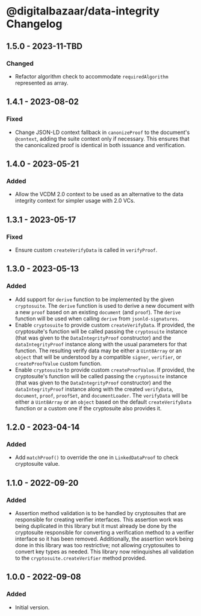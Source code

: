 # @digitalbazaar/data-integrity Changelog

## 1.5.0 - 2023-11-TBD

### Changed
- Refactor algorithm check to accommodate `requiredAlgorithm` represented as
  array.

## 1.4.1 - 2023-08-02

### Fixed
- Change JSON-LD context fallback in `canonizeProof` to the document's
  `@context`, adding the suite context only if necessary. This ensures that
  the canonicalized proof is identical in both issuance and verification.

## 1.4.0 - 2023-05-21

### Added
- Allow the VCDM 2.0 context to be used as an alternative to the
  data integrity context for simpler usage with 2.0 VCs.

## 1.3.1 - 2023-05-17

### Fixed
- Ensure custom `createVerifyData` is called in `verifyProof`.

## 1.3.0 - 2023-05-13

### Added
- Add support for `derive` function to be implemented by the given
  `cryptosuite`. The `derive` function is used to derive a new document with
  a new `proof` based on an existing `document` (and `proof`). The `derive`
  function will be used when calling `derive` from `jsonld-signatures`.
- Enable `cryptosuite` to provide custom `createVerifyData`. If provided,
  the cryptosuite's function will be called passing the `cryptosuite` instance
  (that was given to the `DataIntegrityProof` constructor) and the
  `dataIntegrityProof` instance along with the usual parameters for that
  function. The resulting verify data may be either a `Uint8Array` or an
  `object` that will be understood by a compatible `signer`, `verifier`, or
  `createProofValue` custom function.
- Enable `cryptosuite` to provide custom `createProofValue`. If provided,
  the cryptosuite's function will be called passing the `cryptosuite` instance
  (that was given to the `DataIntegrityProof` constructor) and the
  `dataIntegrityProof` instance along with the created `verifyData`, `document`,
  `proof`, `proofSet`, and `documentLoader`. The `verifyData` will be either a
  `Uint8Array` or an `object` based on the default `createVerifyData` function
  or a custom one if the cryptosuite also provides it.

## 1.2.0 - 2023-04-14

### Added
- Add `matchProof()` to override the one in `LinkedDataProof` to check
  cryptosuite value.

## 1.1.0 - 2022-09-20

### Added
- Assertion method validation is to be handled by cryptosuites that
  are responsible for creating verifier interfaces. This assertion
  work was being duplicated in this library but it must already be
  done by the cryptosuite responsible for converting a verification
  method to a verifier interface so it has been removed. Additionally,
  the assertion work being done in this library was too restrictive;
  not allowing cryptosuites to convert key types as needed. This
  library now relinquishes all validation to the
  `cryptosuite.createVerifier` method provided.

## 1.0.0 - 2022-09-08

### Added
- Initial version.
